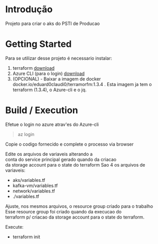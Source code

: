 # Introdução
Projeto para criar o aks do PSTI de Producao

# Getting Started
Para se utilizar desse projeto é necessario instalar:
1.	terraform [download](https://www.terraform.io/downloads)
2.	Azure CLI (para o login) [download](https://learn.microsoft.com/en-us/cli/azure/install-azure-cli-windows?tabs=azure-cli)  
3.  (OPCIONAL) - Baixar a imagem de docker docker.io/eduard0claudi0/terramorfm:1.3.4 . Esta imagem ja tem o terraform (1.3.4), o Azure-cli e o jq.  

# Build / Execution
Efetue o login no azure atrav'es do Azure-cli  
> az login 

Copie o codigo fornecido e complete o processo via browser

Edite os arquivos de variaveis alterando a  
conta do service principal gerado quando da criacao  
da storage account para o state do terraform
Sao 4 os arquivos de variaveis:
- aks/variables.tf  
- kafka-vm/variables.tf  
- network/variables.tf  
- ./variables.tf  
  
Ajuste, nos mesmos arquivos, o resource group criado para o trabalho  
Esse resource group foi criado quando da execucao do  
terraform p/ criacao da storage account para o state do terraform.  
  
Execute:  
- terraform init
